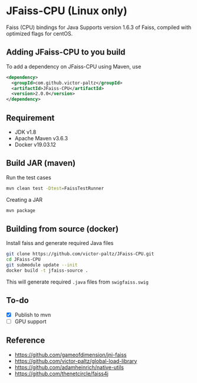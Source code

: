 # JFaiss-CPU **(Linux only)**

Faiss (CPU) bindings for Java 
Supports version 1.6.3 of Faiss, compiled with optimized flags for centOS.

## Adding JFaiss-CPU to you build

To add a dependency on JFaiss-CPU using Maven, use

```xml
<dependency>
  <groupId>com.github.victor-paltz</groupId>
  <artifactId>JFaiss-CPU</artifactId>
  <version>2.0.0</version>
</dependency>
```


## Requirement

- JDK v1.8
- Apache Maven v3.6.3
- Docker v19.03.12

## Build JAR (maven)

Run the test cases
```sh
mvn clean test -Dtest=FaissTestRunner
```

Creating a JAR
```sh
mvn package
```

## Building from source (docker)

Install faiss and generate required Java files
```sh
git clone https://github.com/victor-paltz/JFaiss-CPU.git
cd JFaiss-CPU
git submodule update --init
docker build -t jfaiss-source .
```
This will generate required `.java` files from `swigfaiss.swig`

## To-do

* [x] Publish to mvn
* [ ] GPU support

## Reference

- <https://github.com/gameofdimension/jni-faiss>
- <https://github.com/victor-paltz/global-load-library>
- <https://github.com/adamheinrich/native-utils>
- <https://github.com/thenetcircle/faiss4j>

